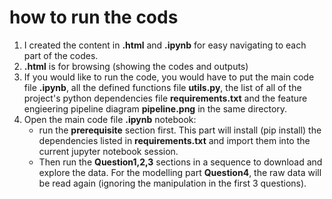 # how to run the cods
1. I created the content in __.html__ and __.ipynb__ for easy navigating to each part of the codes.
2. __.html__ is for browsing (showing the codes and outputs)
3. If you would like to run the code, you would have to put the main code file __.ipynb__, all the defined functions file __utils.py__, the list of all of the project's python dependencies file __requirements.txt__ and the feature engieering pipeline diagram __pipeline.png__ in the same directory.
4. Open the main code file __.ipynb__ notebook:
    - run the __prerequisite__ section first. This part will install (pip install) the dependencies listed in __requirements.txt__ and import them into the current jupyter notebook session.
    - Then run the __Question1,2,3__ sections in a sequence to download and explore the data. For the modelling part __Question4__, the raw data will be read again (ignoring the manipulation in the first 3 questions).

